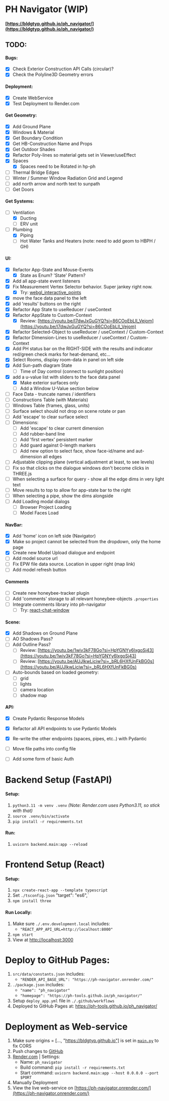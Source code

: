 # PH Navigator (WIP)

#### [https://bldgtyp.github.io/ph_navigator/](https://bldgtyp.github.io/ph_navigator/)


## TODO:

#### Bugs:
- [X] Check Exterior Construction API Calls (circular)?
- [X] Check the Polyline3D Geometry errors

#### Deployment:
- [X] Create WebService 
- [X] Test Deployment to Render.com

#### Get Geometry:
- [X] Add Ground Plane
- [X] Windows & Material
- [X] Get Boundary Condition
- [X] Get HB-Construction Name and Props
- [X] Get Outdoor Shades
- [X] Refactor Poly-lines so material gets set in Viewer/useEffect
- [X] Spaces
  - [X] Spaces need to be Rotated in hp-ph
- [ ] Thermal Bridge Edges
- [ ] Winter / Summer Window Radiation Grid and Legend
- [ ] add north arrow and north text to sunpath
- [ ] Get Doors

#### Get Systems:
- [ ] Ventilation
  - [X] Ducting
  - [ ] ERV unit
- [ ] Plumbing
  - [X] Piping
  - [ ] Hot Water Tanks and Heaters (note: need to add geom to HBPH / GH)

#### UI:
- [X] Refactor App-State and Mouse-Events
   - [X] State as Enum? 'State' Pattern?
- [X] Add all app-state event listeners
- [X] Fix Measurement Vertex Selector behavior. Super jankey right now.
  - [X] Try: [webgl_interactive_points](https://github.com/mrdoob/three.js/blob/master/examples/webgl_interactive_points.html)
- [X] move the face data panel to the left
- [X] add 'results' buttons on the right
- [X] Refactor App State to useReducer / useContext
- [X] Refactor AppState to Custom-Context
  - [X] Review: [https://youtu.be/I7dwJxGuGYQ?si=86COoEbLIl_Vejom](https://youtu.be/I7dwJxGuGYQ?si=86COoEbLIl_Vejom)
- [X] Refactor Selected-Object to useReducer / useContext / Custom-Context
- [X] Refactor Dimension-Lines to useReducer / useContext / Custom-Context
- [X] Add PH status bar on the RIGHT-SIDE with the results and indicator red/green check marks for heat-demand, etc...
- [X] Select Rooms, display room-data in panel on left side
- [X] Add Sun-path diagram State
  - [ ] Time of Day control (connect to sunlight position)
- [X] add a u-value list with sliders to the face data panel 
  - [X] Make exterior surfaces only
  - [ ] Add a Window U-Value section below
- [ ] Face Data - truncate names / identifiers
- [ ] Constructions Table (with Materials)
- [ ] Windows Table (frames, glass, units)
- [ ] Surface select should not drop on scene rotate or pan
- [ ] Add 'escape' to clear surface select
- [ ] Dimensions:
  - [ ] Add 'escape' to clear current dimension
  - [ ] Add rubber-band line
  - [ ] Add 'first vertex' persistent marker
  - [ ] Add guard against 0-length markers
  - [ ] Add new option to select face, show face-id/name and aut-dimension all edges
- [ ] Adjustable clipping plane (vertical adjustment at least, to see levels)
- [ ] Fix so that clicks on the dialogue windows don't become clicks in THREE.js
- [ ] When selecting a surface for query - show all the edge dims in very light text
- [ ] Move results to top to allow for app-state bar to the right
- [ ] When selecting a pipe, show the dims alongside
- [ ] Add Loading modal dialogs
  - [ ] Browser Project Loading
  - [ ] Model Faces Load

#### NavBar:
- [X] Add 'home' icon on left side (Navigator)
- [X] Make so project cannot be selected from the dropdown, only the home page
- [X] Create new Model Upload dialogue and endpoint
- [ ] Add model source url
- [ ] Fix EPW file data source. Location in upper right (map link)
- [ ] Add model refresh button

#### Comments 
- [ ] Create new honeybee-tracker plugin
- [ ] Add 'comments' storage to all relevant honeybee-objects `.properties`
- [ ] Integrate comments library into ph-navigator
   - [ ] Try: [react-chat-window](https://www.npmjs.com/package/react-chat-window?activeTab=readme)

#### Scene:
- [X] Add Shadows on Ground Plane
- [ ] AO Shadows Pass?
- [ ] Add Outline Pass?
  - [ ] Review: [https://youtu.be/1wiv3kF78Go?si=HpYGNYy6lxgoSj43](https://youtu.be/1wiv3kF78Go?si=HpYGNYy6lxgoSj43)
  - [ ] Review: [https://youtu.be/AUJlkwLiciw?si=_bRL6HXfUnFkBG0s](https://youtu.be/AUJlkwLiciw?si=_bRL6HXfUnFkBG0s)
- [ ] Auto-bounds based on loaded geometry:
  - [ ] grid
  - [ ] lights
  - [ ] camera location
  - [ ] shadow map

#### API:
- [X] Create Pydantic Response Models
- [X] Refactor all API endpoints to use Pydantic Models
- [X] Re-write the other endpoints (spaces, pipes, etc..) with Pydantic
- [ ] Move file paths into config file
- [ ] Add some form of basic Auth



# Backend Setup (FastAPI)
#### Setup:
1. `python3.11 -m venv .venv` *(Note: Render.com uses Python3.11, so stick with that)*
1. `source .venv/bin/activate`
1. `pip install -r requirements.txt`
#### Run:
1. `uvicorn backend.main:app --reload`


# Frontend Setup (React)
#### Setup:
1. `npx create-react-app --template typescript`
1. Set `./tsconfig.json` "target": "es6",`
1. `npm install three`

#### Run Locally:
1. Make sure `./.env.development.local` includes:
	- `"REACT_APP_API_URL=http://localhost:8000"`
1. `npm start`
1. View at [http://localhost:3000]()

# Deploy to GitHub Pages:
1. `src/data/constants.json` includes:
	- `"RENDER_API_BASE_URL": "https://ph-navigator.onrender.com/"`
1. `./package.json` includes:
	- `"name": "ph_navigator"`
	- `"homepage": "https://ph-tools.github.io/ph_navigator/"`
1. Setup `deploy_app.yml` file in `./.github/workflows`
1. Deployed to GitHub Pages at: https://ph-tools.github.io/ph_navigator/


# Deployment as Web-service

1. Make sure origins = [..., "https://bldgtyp.github.io"] is set in [`main.py`](https://github.com/bldgtyp/ph_navigator/blob/main/backend/main.py) to fix CORS
1. Push changes to [GitHub](https://github.com/bldgtyp/ph_navigator)
1. [Render.com](https://render.com/) | Settings:
    - Name: `ph_navigator`
    - Build command: `pip install -r requirements.txt`
    - Start command: `uvicorn backend.main:app --host 0.0.0.0 --port $PORT`
1. Manually Deployment
1. View the live web-service on [https://ph-navigator.onrender.com/](https://ph-navigator.onrender.com/)
